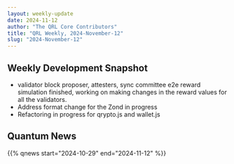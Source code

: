 ```yaml
---
layout: weekly-update
date: 2024-11-12
author: "The QRL Core Contributors"
title: "QRL Weekly, 2024-November-12"
slug: "2024-November-12"
---
```


## Weekly Development Snapshot

- validator block proposer, attesters, sync committee e2e reward simulation finished, working on making changes in the reward values for all the validators. 
- Address format change for the Zond in progress
- Refactoring in progress for qrypto.js and wallet.js

<!--more-->

## Quantum News

{{% qnews start="2024-10-29" end="2024-11-12" %}}
